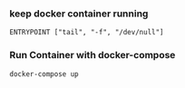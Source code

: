 ### keep docker container running
```
ENTRYPOINT ["tail", "-f", "/dev/null"]
```

### Run Container with docker-compose
`docker-compose up`
